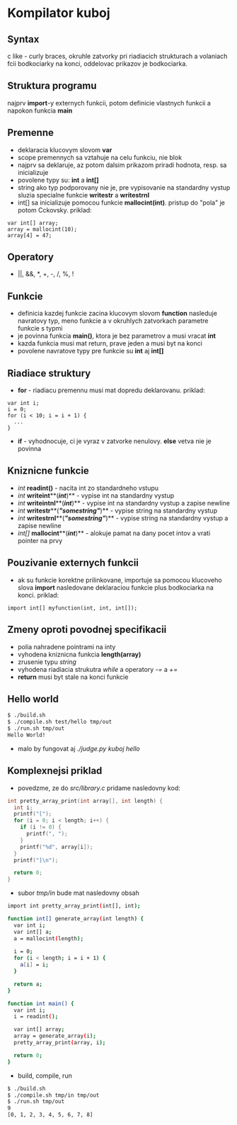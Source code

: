 Kompilator kuboj
=============

Syntax
-------------

c like - curly braces, okruhle zatvorky pri riadiacich strukturach a volaniach fcii
bodkociarky na konci, oddelovac prikazov je bodkociarka.

Struktura programu
-------------

najprv **import**-y externych funkcii, potom definicie vlastnych funkcii a napokon funkcia **main**

Premenne
-------------

* deklaracia klucovym slovom **var**
* scope premennych sa vztahuje na celu funkciu, nie blok
* najprv sa deklaruje, az potom dalsim prikazom priradi hodnota, resp. sa inicializuje
* povolene typy su: **int** a **int[]**
* string ako typ podporovany nie je, pre vypisovanie na standardny vystup sluzia specialne funkcie **writestr** a **writestrnl**
* int[] sa inicializuje pomocou funkcie **mallocint(int)**. pristup do "pola" je potom Cckovsky. priklad:

```
var int[] array;
array = mallocint(10);
array[4] = 47;
```

Operatory
-------------

* ||, &&, \*, +, -, /, %, !

Funkcie
-------------

* definicia kazdej funkcie zacina klucovym slovom **function** nasleduje navratovy typ, meno funkcie
 a v okruhlych zatvorkach parametre funkcie s typmi
* je povinna funkcia **main()**, ktora je bez parametrov a musi vracat **int**
* kazda funkcia musi mat return, prave jeden a musi byt na konci
* povolene navratove typy pre funkcie su **int** aj **int[]**

Riadiace struktury
-------------

* **for** - riadiacu premennu musi mat dopredu deklarovanu. priklad:

```
var int i;
i = 0;
for (i < 10; i = i + 1) {
  ...
}
```

* **if** - vyhodnocuje, ci je vyraz v zatvorke nenulovy. **else** vetva nie je povinna

Kniznicne funkcie
-------------

* *int* **readint()** - nacita int zo standardneho vstupu
* *int* **writeint****(***int***)** - vypise int na standardny vystup
* *int* **writeintnl****(***int***)** - vypise int na standardny vystup a zapise newline
* *int* **writestr****(***"somestring"***)** - vypise string na standardny vystup
* *int* **writestrnl****(***"somestring"***)** - vypise string na standardny vystup a zapise newline
* *int[]* **mallocint****(***int***)** - alokuje pamat na dany pocet intov a vrati pointer na prvy

Pouzivanie externych funkcii
-------------

* ak su funkcie korektne prilinkovane, importuje sa pomocou klucoveho slova **import** nasledovane deklaraciou funkcie plus bodkociarka na konci. priklad:

```
import int[] myfunction(int, int, int[]);
```

Zmeny oproti povodnej specifikacii
-------------

* polia nahradene pointrami na inty
* vyhodena kniznicna funkcia **length(array)**
* zrusenie typu *string*
* vyhodena riadiacia strukutra *while* a operatory *-=* a *+=*
* **return** musi byt stale na konci funkcie

Hello world
-------------

```sh
$ ./build.sh
$ ./compile.sh test/hello tmp/out
$ ./run.sh tmp/out
Hello World!
```

* malo by fungovat aj *./judge.py kuboj hello*

Komplexnejsi priklad
-------------

* povedzme, ze do *src/library.c* pridame nasledovny kod:

```c
int pretty_array_print(int array[], int length) {
  int i;
  printf("[");
  for (i = 0; i < length; i++) {
    if (i != 0) {
      printf(", ");
    }
    printf("%d", array[i]);
  }
  printf("]\n");

  return 0;
}
```

* subor *tmp/in* bude mat nasledovny obsah

```sh
import int pretty_array_print(int[], int);

function int[] generate_array(int length) {
  var int i;
  var int[] a;
  a = mallocint(length);
 
  i = 0;
  for (i < length; i = i + 1) {
    a[i] = i;
  }

  return a;
}

function int main() {
  var int i;
  i = readint();

  var int[] array;
  array = generate_array(i);
  pretty_array_print(array, i);

  return 0;
}
```

* build, compile, run

```sh
$ ./build.sh 
$ ./compile.sh tmp/in tmp/out
$ ./run.sh tmp/out
9
[0, 1, 2, 3, 4, 5, 6, 7, 8]
```
